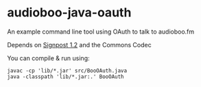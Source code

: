 audioboo-java-oauth
===================

An example command line tool using OAuth to talk to audioboo.fm

Depends on [Signpost 1.2](https://code.google.com/p/oauth-signpost/) and the Commons Codec

You can compile & run using: 

```
javac -cp 'lib/*.jar' src/BooOAuth.java
java -classpath 'lib/*.jar:.' BooOAuth
```

